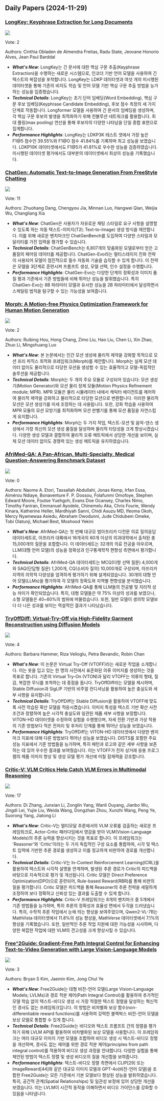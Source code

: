 ## Daily Papers (2024-11-29)

### [LongKey: Keyphrase Extraction for Long Documents](https://arxiv.org/abs/2411.17863)

![](https://cdn-thumbnails.huggingface.co/social-thumbnails/papers/2411.17863.png)

Vote: 2

Authors: Cinthia Obladen de Almendra Freitas, Radu State, Jeovane Honorio Alves, Jean Paul Barddal

- ***What's New***: LongKey는 긴 문서에 대한 핵심 구문 추출(Keyphrase Extraction)을 수행하는 새로운 시스템으로, 인코더 기반 언어 모델을 사용하여 긴 텍스트의 복잡성을 포착합니다. LongKey는 LDKP 데이터셋과 여섯 개의 미시행된 데이터셋을 통해 기존의 비지도 학습 및 언어 모델 기반 핵심 구문 추출 방법을 능가하는 성능을 입증했습니다.
- ***Technical Details***: LongKey는 초기 단어 임베딩(Word Embedding), 핵심 구문 후보 임베딩(Keyphrase Candidate Embedding), 후보 점수 측정의 세 가지 단계로 작동합니다. Longformer 모델을 사용하여 긴 문서의 임베딩을 생성하며, 각 핵심 구문 후보의 발생을 최적화하기 위해 컨볼루션 네트워크를 활용합니다. 최대 풀링(max pooling) 연산을 통해 후보자의 다양한 나타남을 단일 종합 표현으로 집계합니다.
- ***Performance Highlights***: LongKey는 LDKP3K 테스트 셋에서 가장 높은 F1@5 점수인 39.55%와 F1@O 점수 41.84%를 기록하며 최고 성능을 보였습니다. LDKP10K 데이터셋에서도 F1@5가 41.81%로 우수한 성능을 검증하였습니다. 미시행된 데이터셋 평가에서도 대부분의 데이터셋에서 최상의 성능을 기록했습니다.

### [ChatGen: Automatic Text-to-Image Generation From FreeStyle Chatting](https://arxiv.org/abs/2411.17176)

![](https://cdn-thumbnails.huggingface.co/social-thumbnails/papers/2411.17176.png)

Vote: 11

Authors: Zhuohang Dang, Chengyou Jia, Minnan Luo, Hangwei Qian, Weijia Wu, Changliang Xia

- ***What's New***: ChatGen은 사용자가 자유로운 채팅 스타일로 요구 사항을 설명할 수 있도록 하는 자동 텍스트-이미지(T2I; Text-to-Image) 생성 방식을 제안합니다. 이를 위해 새로운 벤치마크인 ChatGenBench를 도입하여 다양한 스타일과 모달리티를 가진 입력을 평가할 수 있습니다.
- ***Technical Details***: ChatGenBench는 6,807개의 맞춤화된 모델로부터 얻은 고품질의 페어링 데이터를 제공합니다. ChatGen-Evo라는 멀티스테이지 진화 전략이 사용되어 모델이 점진적으로 필수 자동화 기술을 습득할 수 있게 합니다. 이 전략은 모델을 3단계로 훈련시켜 프롬프트 생성, 모델 선택, 인수 설정을 수행합니다.
- ***Performance Highlights***: ChatGen-Evo는 다양한 단계의 정확성과 이미지 품질 평과 기준에서 기존 방법들에 비해 뛰어난 성능을 발휘했습니다. 특히 ChatGen-Evo는 8B 파라미터 모델과 유사한 성능을 2B 파라미터에서 달성하면서 스케일링 법칙을 탐구할 수 있는 가능성을 보여줍니다.

### [Morph: A Motion-free Physics Optimization Framework for Human Motion Generation](https://arxiv.org/abs/2411.14951)

![](https://cdn-thumbnails.huggingface.co/social-thumbnails/papers/2411.14951.png)

Vote: 2

Authors: Ruibing Hou, Hong Chang, Zimo Liu, Hao Liu, Chen Li, Xin Zhao, Zhuo Li, Mingshuang Luo

- ***What's New***: 본 논문에서는 인간 모션 생성에 물리적 제약을 강화할 목적으로 모션 프리 피직스 최적화 프레임워크(Morph)를 제안합니다. Morph는 실제 모션 데이터 없이도 물리적으로 타당한 모션을 생성할 수 있는 효율적이고 모델-독립적인 솔루션을 제공합니다.
- ***Technical Details***: Morph는 두 개의 주요 모듈로 구성되어 있습니다: 모션 생성기(Motion Generator)와 모션 물리 정제 모듈(Motion Physics Refinement module; MPR). MPR 모듈은 물리 시뮬레이터 내에서 캐릭터 에이전트를 제어하여 물리적 제약을 강화하고 물리적으로 타당한 모션으로 변환합니다. 이러한 물리적 모션은 모션 생성기를 미세 조정하는 데 사용됩니다. 또한, 강화 학습을 사용하여 MPR 모듈의 모션 모방기를 최적화하며 모션 판별기를 통해 모션 품질을 자연스럽게 유지합니다.
- ***Performance Highlights***: Morph는 두 가지 작업, 텍스트-모션 및 음악-댄스 생성에서 가장 최신의 모션 생성 품질을 달성하며 물리적 타당성을 크게 향상시켰습니다. 다양한 생성 모델과 결합하여 물리적 오류 메트릭에서 상당한 개선을 보이며, 실제 모션 데이터 없이도 경쟁력 있는 생성 메트릭을 유지하였습니다.

### [AfriMed-QA: A Pan-African, Multi-Specialty, Medical Question-Answering Benchmark Dataset](https://arxiv.org/abs/2411.15640)

![](https://cdn-thumbnails.huggingface.co/social-thumbnails/papers/2411.15640.png)

Vote: 0

Authors: Naome A. Etori, Tassallah Abdullahi, Jonas Kemp, Irfan Essa, Aimérou Ndiaye, Bonaventure F. P. Dossou, Folafunmi Omofoye, Stephen Edward Moore, Foutse Yuehgoh, Evans Doe Ocansey, Charles Nimo, Timothy Faniran, Emmanuel Ayodele, Chinemelu Aka, Chris Fourie, Wendy Kinara, Katherine Heller, Mardhiyah Sanni, Chidi Asuzu MD, Ifeoma Okoh, Mercy Nyamewaa Asiedu, Abraham Owodunni, Jude Chidubem Omeke, Tobi Olatunji, Michael Best, Moshood Yekini

- ***What's New***: AfriMed-QA는 첫 번째 대규모 범아프리카 다전문 의료 질의응답 데이터세트로, 아프리카 대륙에서 16개국의 60개 이상의 의과대학에서 출처된 총 15,000개의 질문을 포함합니다. 이 데이터세트는 32개의 의료 전공을 아우르며, LLM(대형 언어 모델)의 성능을 정확성과 인구통계학적 편향성 측면에서 평가합니다.
- ***Technical Details***: AfriMed-QA 데이터세트는 MCQ(다항 선택 질문) 4,000개와 SAQ(단답형 질문) 1,200개, CQ(소비자 질의) 10,000개로 구성되며, 아프리카 지역의 의학적 다양성을 엄격하게 평가하기 위해 설계되었습니다. 30개의 대형 언어 모델(LLMs)을 평가하여 각 모델의 정확도와 지역별 편향성을 분석했습니다.
- ***Performance Highlights***: AfriMed-QA를 통해 LLM들의 전공별 및 지리적 성능 차이가 확인되었습니다. 특히, 대형 모델들은 약 75% 이상의 성과를 보였으나, 소형 모델들은 40~60%의 범위에 머물렀습니다. 또한, 일반 모델이 생의학 모델보다 더 나은 성과를 보이는 역설적인 결과가 나타났습니다.

### [TryOffDiff: Virtual-Try-Off via High-Fidelity Garment Reconstruction using Diffusion Models](https://arxiv.org/abs/2411.18350)

![](https://cdn-thumbnails.huggingface.co/social-thumbnails/papers/2411.18350.png)

Vote: 4

Authors: Barbara Hammer, Riza Velioglu, Petra Bevandic, Robin Chan

- ***What's New***: 이 논문은 Virtual Try-Off (VTOFF)라는 새로운 작업을 소개합니다. 이는 옷을 입고 있는 한 명의 사진에서 표준화된 의류 이미지를 생성하는 것을 목표로 합니다. 기존의 Virtual Try-On (VTON)과 달리 VTOFF는 의류의 형태, 질감, 복잡한 무늬를 포착하는 데 중점을 둡니다. TryOffDiff라는 모델을 제시하며, Stable Diffusion과 SigLIP 기반의 비주얼 컨디셔닝을 활용하여 높은 충실도와 세부 사항을 유지합니다.
- ***Technical Details***: TryOffDiff는 Stable Diffusion을 활용하여 VTOFF에 맞도록 사전 학습된 확산 모델을 적응시켰습니다. 이미지 특성을 텍스트 기반 확산 사전 조건과 정렬하여 높은 시각적 충실도와 일관된 제품 세부 사항을 보장합니다. VITON-HD 데이터셋을 수정하여 실험을 수행했으며, 자세 전환 기반과 가상 착용의 기존 방법보다 적은 전처리 및 후처리 단계를 통해 뛰어난 성능을 보였습니다.
- ***Performance Highlights***: TryOffDiff는 VITON-HD 데이터셋에서 다양한 벤치마크 지표에 대해 다른 방법보다 뛰어난 성능을 보였습니다. DISTS를 포함한 주요 성능 지표에서 기준 방법들을 능가하며, 특히 패턴과 로고와 같은 세부 사항을 보존하는 데 있어 우수한 결과를 보여줬습니다. 이는 VTOFF가 전자 상거래 응용 프로그램의 제품 이미지 향상 및 생성 모델 평가 개선에 미칠 잠재력을 강조합니다.

### [Critic-V: VLM Critics Help Catch VLM Errors in Multimodal Reasoning](https://arxiv.org/abs/2411.18203)

![](https://cdn-thumbnails.huggingface.co/social-thumbnails/papers/2411.18203.png)

Vote: 17

Authors: Di Zhang, Junxian Li, Zonglin Yang, Wanli Ouyang, Jianbo Wu, Jingdi Lei, Yujie Liu, Weida Wang, Dongzhan Zhou, Xunzhi Wang, Peng Ye, Suorong Yang, Jiatong Li

- ***What's New***: Critic-V는 멀티모달 추론에서의 VLM 오류를 검출하는 새로운 프레임워크로, Actor-Critic 패러다임에서 영감을 받아 VLM(Vision-Language Models)의 추론 능력을 향상시키는 것을 목표로 합니다. 이 프레임워크는 'Reasoner'와 'Critic'이라는 두 가지 독립적인 구성 요소를 통합하여, 시각 및 텍스트 입력에 기반한 추론 경로를 생성하고 이를 정교하게 비판하여 경로를 개선합니다.
- ***Technical Details***: Critic-V는 In-Context Reinforcement Learning(ICRL)을 활용하여 텍스트와 시각적 설명을 연계하며, 발생된 추론 경로가 Critic의 피드백을 바탕으로 지속적으로 평가 및 개선됩니다. Critic 모델은 Direct Preference Optimization(DPO)으로 훈련되어, Rule-based Reward(RBR)를 통해 비판의 질을 평가합니다. Critic 모델은 피드백을 통해 Reasoner의 추론 전략을 세밀하게 조정하여 보다 정확하고 신뢰성 있는 결과를 도출할 수 있게 합니다.
- ***Performance Highlights***: Critic-V 프레임워크는 8개의 벤치마크 중 5개에서 기존 방법들을 능가하며, 특히 추론의 정확성과 효율성 면에서 두각을 드러냈습니다. 특히, 수학적 추론 작업에서 눈에 띄는 향상을 보여주었으며, Qwen2-VL-7B는 MathVista 데이터셋에서 11.8%의 성능 향상을, MathVerse 데이터셋에서 7.1%의 향상을 기록했습니다. 또한, 일반적인 추론 작업 지원에 대한 가능성을 시사하며, 다양한 복잡한 작업에 대한 VLM의 견고성을 크게 향상시킬 수 있습니다.

### [Free^2Guide: Gradient-Free Path Integral Control for Enhancing Text-to-Video Generation with Large Vision-Language Models](https://arxiv.org/abs/2411.17041)

![](https://cdn-thumbnails.huggingface.co/social-thumbnails/papers/2411.17041.png)

Vote: 3

Authors: Bryan S Kim, Jaemin Kim, Jong Chul Ye

- ***What's New***: Free2Guide는 대형 비전-언어 모델(Large Vision-Language Models; LVLMs)과 경로 적분 제어(Path Integral Control)를 활용하여 추가적인 모델 학습 없이 텍스트-비디오 생성 시 가장 적절한 텍스트 정렬을 달성하는 혁신적인 경사도 없는 프레임워크입니다. 이 방법은 비차별화 보상 함수(non-differentiable reward functions)를 사용하여 강력한 블랙박스 비전-언어 모델을 보상 모델로 통합할 수 있게 합니다.
- ***Technical Details***: Free2Guide는 비디오와 텍스트 프롬프트 간의 정렬을 평가하기 위해 LVLM API를 활용하여 비차별화된 보상 모델을 사용합니다. 이 프레임워크는 여러 대규모 이미지 기반 모델을 조합하여 비디오 생성 시 텍스트-비디오 정렬을 개선하며, 경사도 없는 제어를 위한 경로 적분 제어(principles from path integral control)를 적용하여 비디오 생성 과정을 안내합니다. 다양한 실험을 통해 제안된 방법이 텍스트 정렬 및 생성 비디오의 질을 개선함을 보여줍니다.
- ***Performance Highlights***: 텍스트-비디오 정렬 측면에서 CLIP[29] 또는 ImageReward[44]와 같은 대규모 이미지 모델과 GPT-4o(비전-언어 모델)을 조합한 Free2Guide는 모든 기준에서 기본 모델보다 향상된 성능을 발휘하였습니다. 특히, 공간적 관계(Spatial Relationships) 및 일관성 보정에 있어 상당한 개선을 보였습니다. 이는 LVLM이 시간적 동작을 이해하면서 비디오 가이던스를 강화할 수 있음을 나타냅니다.

